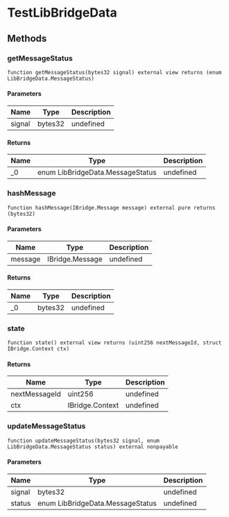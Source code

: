 # TestLibBridgeData









## Methods

### getMessageStatus

```solidity
function getMessageStatus(bytes32 signal) external view returns (enum LibBridgeData.MessageStatus)
```





#### Parameters

| Name | Type | Description |
|---|---|---|
| signal | bytes32 | undefined |

#### Returns

| Name | Type | Description |
|---|---|---|
| _0 | enum LibBridgeData.MessageStatus | undefined |

### hashMessage

```solidity
function hashMessage(IBridge.Message message) external pure returns (bytes32)
```





#### Parameters

| Name | Type | Description |
|---|---|---|
| message | IBridge.Message | undefined |

#### Returns

| Name | Type | Description |
|---|---|---|
| _0 | bytes32 | undefined |

### state

```solidity
function state() external view returns (uint256 nextMessageId, struct IBridge.Context ctx)
```






#### Returns

| Name | Type | Description |
|---|---|---|
| nextMessageId | uint256 | undefined |
| ctx | IBridge.Context | undefined |

### updateMessageStatus

```solidity
function updateMessageStatus(bytes32 signal, enum LibBridgeData.MessageStatus status) external nonpayable
```





#### Parameters

| Name | Type | Description |
|---|---|---|
| signal | bytes32 | undefined |
| status | enum LibBridgeData.MessageStatus | undefined |




